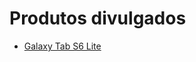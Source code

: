 # Produtos divulgados

- [Galaxy Tab S6 Lite](https://czargab18.github.io/divulgacoes/galaxy-tab-s6-lite/index.html)
